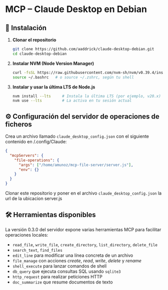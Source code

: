 # MCP – Claude Desktop en Debian

## 🚀 Instalación

1. **Clonar el repositorio**

   ```bash
   git clone https://github.com/aaddrick/claude-desktop-debian.git
   cd claude-desktop-debian
   ```

2. **Instalar NVM (Node Version Manager)**

   ```bash
   curl -fsSL https://raw.githubusercontent.com/nvm-sh/nvm/v0.39.4/install.sh | bash
   source ~/.bashrc   # o source ~/.zshrc, según tu shell
   ```

3. **Instalar y usar la última LTS de Node.js**

   ```bash
   nvm install --lts     # Instala la última LTS (por ejemplo, v20.x)
   nvm use --lts         # La activa en tu sesión actual
   ```

## ⚙️ Configuración del servidor de operaciones de ficheros

Crea un archivo llamado `claude_desktop_config.json` con el siguiente contenido en /.config/Claude:

```json
{
  "mcpServers": {
    "file-operations": {
      "args": ["/home/amunoz/mcp-file-server/server.js"],
      "env": {}
    }
  }
}
```
Clonar este repositorio y poner en el archivo `claude_desktop_config.json` la url de la ubicacion server.js

## 🛠 Herramientas disponibles

La versión 0.3.0 del servidor expone varias herramientas MCP para facilitar operaciones locales:

- `read_file`, `write_file`, `create_directory`, `list_directory`, `delete_file`
- `search_text`, `find_files`
- `edit_line` para modificar una línea concreta de un archivo
- `file_manage` con acciones *create*, *read*, *write*, *delete* y *rename*
- `shell_execute` para lanzar comandos de shell
- `db_query` que ejecuta consultas SQL usando `sqlite3`
- `http_request` para realizar peticiones HTTP
- `doc_summarize` que resume documentos de texto

